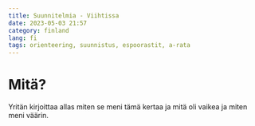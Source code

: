 ```yaml
---
title: Suunnitelmia - Viihtissa 
date: 2023-05-03 21:57
category: finland
lang: fi
tags: orienteering, suunnistus, espoorastit, a-rata
---
```


Mitä?
===

Yritän kirjoittaa allas miten se meni tämä kertaa ja mitä oli vaikea ja miten meni väärin.
